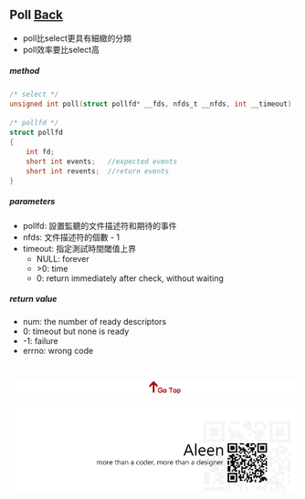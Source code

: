 ## Poll [Back](./../Coding.md)

- poll比select更具有細緻的分類
- poll效率要比select高

##### method

```c
/* select */
unsigned int poll(struct pollfd* __fds, nfds_t __nfds, int __timeout)

/* pollfd */
struct pollfd
{
	int fd;
	short int events;	//expected events 	
	short int revents;	//return events
}
```

##### parameters
- pollfd: 設置監聽的文件描述符和期待的事件
- nfds: 文件描述符的個數 - 1
- timeout: 指定測試時間閾值上界
	- NULL: forever
	- \>0: time
	- 0: return immediately after check, without waiting

##### return value
- num: the number of ready descriptors
- 0: timeout but none is ready
- -1: failure
- errno: wrong code

<a href="#" style="left:200px;"><img src="./../../../pic/gotop.png"></a>
=====
<a href="http://aleen42.github.io/" target="_blank" ><img src="./../../../pic/tail.gif"></a>
